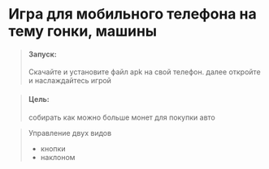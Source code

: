 # Игра для мобильного телефона на тему гонки, машины



> #### Запуск:
> Скачайте и установите файл apk на свой телефон. далее откройте и наслаждайтесь игрой

> #### Цель:
> собирать как можно больше монет для покупки авто

>Управление двух видов 
>- кнопки
>- наклоном

